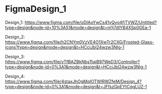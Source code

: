 # FigmaDesign_1

Design_1: https://www.figma.com/file/oDIAoYwCs41yQvo4fjTVWZ/Untitled?type=design&node-id=10%3A51&mode=design&t=m1j7dIYB4XSp0GEa-1

Design_2: https://www.figma.com/file/h2CNYm0VzVE4O1XwTr2CXG/Frosted-Glass-icons?type=design&mode=design&t=HCciJbl24wzw3Nlg-1

Design_3: https://www.figma.com/file/vTfBAZBkNbsTtajB97WeD3/Controller?type=design&node-id=0%3A1&mode=design&t=HCciJbl24wzw3Nlg-1

Design_4: https://www.figma.com/file/4staxJhOgMqIOTWlRWZfeM/Design_4?type=design&node-id=0%3A1&mode=design&t=JFfszGpEYtCqgLUZ-1

